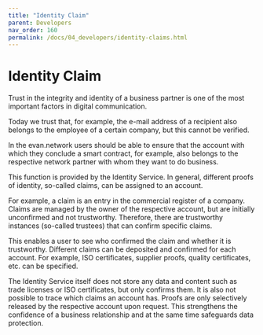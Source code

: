```yaml
---
title: "Identity Claim"
parent: Developers
nav_order: 160
permalink: /docs/04_developers/identity-claims.html
---
```


# Identity Claim

Trust in the integrity and identity of a business partner is one of the most important factors in digital communication.

Today we trust that, for example, the e-mail address of a recipient also belongs to the employee of a certain company, but this cannot be verified.

In the evan.network users should be able to ensure that the account with which they conclude a smart contract, for example, also belongs to the respective network partner with whom they want to do business.

This function is provided by the Identity Service. In general, different proofs of identity, so-called claims, can be assigned to an account.

For example, a claim is an entry in the commercial register of a company. Claims are managed by the owner of the respective account, but are initially unconfirmed and not trustworthy. Therefore, there are trustworthy instances (so-called trustees) that can confirm specific claims.

This enables a user to see who confirmed the claim and whether it is trustworthy. Different claims can be deposited and confirmed for each account. For example, ISO certificates, supplier proofs, quality certificates, etc. can be specified.

The Identity Service itself does not store any data and content such as trade licenses or ISO certificates, but only confirms them.
It is also not possible to trace which claims an account has. Proofs are only selectively released by the respective account upon request.
This strengthens the confidence of a business relationship and at the same time safeguards data protection.
